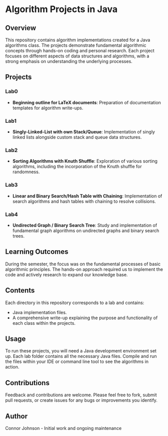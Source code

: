 # Algorithm Projects in Java

## Overview
This repository contains algorithm implementations created for a Java algorithms class. The projects demonstrate fundamental algorithmic concepts through hands-on coding and personal research. Each project focuses on different aspects of data structures and algorithms, with a strong emphasis on understanding the underlying processes.

## Projects

### Lab0
- **Beginning outline for LaTeX documents**: Preparation of documentation templates for algorithm write-ups.

### Lab1
- **Singly-Linked-List with own Stack/Queue**: Implementation of singly linked lists alongside custom stack and queue data structures.

### Lab2
- **Sorting Algorithms with Knuth Shuffle**: Exploration of various sorting algorithms, including the incorporation of the Knuth shuffle for randomness.

### Lab3
- **Linear and Binary Search/Hash Table with Chaining**: Implementation of search algorithms and hash tables with chaining to resolve collisions.

### Lab4
- **Undirected Graph / Binary Search Tree**: Study and implementation of fundamental graph algorithms on undirected graphs and binary search trees.

## Learning Outcomes
During the semester, the focus was on the fundamental processes of basic algorithmic principles. The hands-on approach required us to implement the code and actively research to expand our knowledge base.

## Contents
Each directory in this repository corresponds to a lab and contains:

- Java implementation files.
- A comprehensive write-up explaining the purpose and functionality of each class within the projects.

## Usage
To run these projects, you will need a Java development environment set up. Each lab folder contains all the necessary Java files. Compile and run the files within your IDE or command line tool to see the algorithms in action.

## Contributions
Feedback and contributions are welcome. Please feel free to fork, submit pull requests, or create issues for any bugs or improvements you identify.

## Author
Connor Johnson - Initial work and ongoing maintenance
